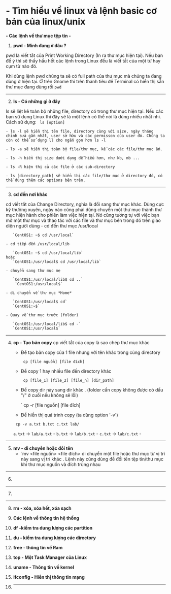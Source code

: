 # -  Tìm hiểu về linux và lệnh basic cơ bản của linux/unix

 **- Các lệnh về thư mục tệp tin -**
  1. **pwd - Mình đang ở đâu ?**

   pwd là viết tắt của Print Working Directory (In ra thư mục hiện tại). Nếu bạn để ý thì sẽ thấy hầu hết các lệnh trong Linux đều là viết tắt của một từ hay cụm từ nào đó.

   Khi dùng lệnh pwd chúng ta sẽ có full path của thư mục mà chúng ta đang dùng ở hiện tại. Ở trên Gnome thì trên thanh tiêu đề Terminal có hiển thị sẵn thư mục đang dùng rồi
    `pwd`

---
  2. **ls - Có những gì ở đây**

  ls sẽ liệt kê toàn bộ những file, directory có trong thư mục hiện tại. Nếu các bạn sử dụng Linux thì đây sẽ là một lệnh có thể nói là dùng nhiều nhất nhì. Cách sử dụng:
  ` ls [option]`

    - ls -l sẽ hiển thị tên file, directory cùng với size, ngày tháng chỉnh sửa gần nhất, user sở hữu và các permisson của user đó. Chúng ta còn có thể sử dụng ll cho ngắn gọn hơn ls -l

    - ls -a sẽ hiển thị toàn bộ file/thư mục, kể các các file/thư mục ẩn.

    - ls -h hiển thị size dưới dạng dễ hiểu hơn, như kb, mb ...

    - ls -R hiện thị cả các file ở các sub-directory

    - ls [directory_path] sẽ hiển thị các file/thư mục ở directory đó, có thể dùng thêm các options bên trên.
---
  3. **cd đến nơi khác**

  cd viết tắt của Change Directory, nghĩa là đổi sang thư mục khác. Dùng cực kỳ thường xuyên, ngày nào cũng phải dùng 
  chuyển một thư mục thành thư mục hiện hành cho phiên làm việc hiện tại. Nó cũng tương tự với việc bạn mở một thư mục và thao tác với các file và thư mục bên trong đó trên giao diện người dùng
    - cd đến thư mục /usr/local

       `CentOS1: ~$ cd /usr/local`

    - cd tiếp đến /usr/local/lib

       `CentOS1: ~$ cd /usr/local/lib`
    hoặc
       `CentOS1:/usr/local$ cd /usr/local/lib`

    - chuyển sang thư mục mẹ

       `CentOS1:/usr/local/lib$ cd ..`
        `CentOS1:/usr/local$`

    - di chuyển về thư mục *Home*

       `CentOS1:/usr/local$ cd`
       `CentOS1:~$`

    - Quay về thư mục trước (folder)

       `CentOS1:/usr/local/lib$ cd -`
       `CentOS1:/usr/local$`   
  ---      
  4. **cp - Tạo bản copy**
  cp viết tắt của copy là sao chép thư mục khác
     - Để tạo bản copy của 1 file nhưng với tên khác trong cùng directory

       ` cp [file nguồn] [file đích]`

     - Để copy 1 hay nhiều file đến directory khác

       ` cp [file_1] [file_2] [file_n] [dir_path]`

     - Để copy dir này sang dir khác . (folder cần copy không được có dấu "/" ở cuối nếu không sẽ lỗi) 
      
       ` cp -r [file nguồn] [file đích]

      - Để hiển thị quá trình copy (ta dùng option '-v')

       ` cp -v a.txt b.txt c.txt lab/`
      
       `a.txt` -> `lab/a.txt` -
       `b.txt` -> `lab/b.txt` -
       `c.txt` -> `lab/c.txt` -
---
  5. **mv - di chuyển hoặc đổi tên**
	  -  `mv <file nguồn> <file đích>  di chuyển một file hoặc thư mục từ vị trí này sang vị trí khác . Lệnh này cũng dùng để đổi tên tệp tin/thư mục khi thư mục nguồn và đích trùng nhau
	  
---
  6. 
 ---
 
  7. 
---
  8. **rm - xóa, xóa hết, xóa sạch**
  9. **Các lệnh về thông tin hệ thống**

  10. **df -kiểm tra dung lượng các partition**
  11. **du - kiểm tra dung lượng các directory**
  12. **free - thông tin về Ram**
  13. **top - Một Task Manager của Linux**
  14. **uname - Thông tin về kernel**
  15. **ifconfig - Hiển thị thông tin mạng**
  16. ** **
<!--stackedit_data:
eyJoaXN0b3J5IjpbLTUzNjY4MDA1LDEyNDY1MDUxNzAsLTE2MD
gyMDA2MTEsLTY0NzY1NTE2MV19
-->